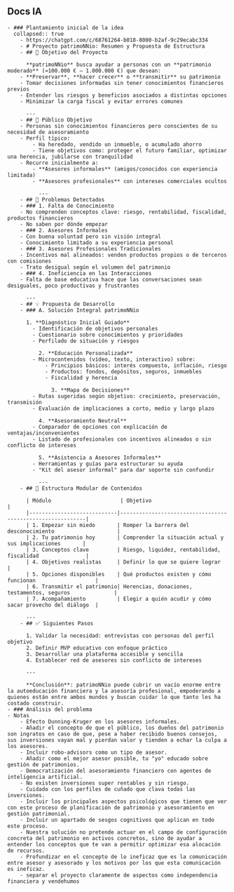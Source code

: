 ## Docs IA
	- ### Plantamiento inicial de la idea
	  collapsed:: true
		- https://chatgpt.com/c/68761264-b018-8000-b2af-9c29ecabc334
		- # Proyecto patrimoNNio: Resumen y Propuesta de Estructura
		- ## 🎯 Objetivo del Proyecto
		  
		  **patrimoNNio** busca ayudar a personas con un **patrimonio moderado** (≈100.000 € – 1.000.000 €) que desean:
		- **Preservar**, **hacer crecer** o **transmitir** su patrimonio
		- Tomar decisiones informadas sin tener conocimientos financieros previos
		- Entender los riesgos y beneficios asociados a distintas opciones
		- Minimizar la carga fiscal y evitar errores comunes
		  
		  ---
		- ## 👥 Público Objetivo
		- Personas sin conocimientos financieros pero conscientes de su necesidad de asesoramiento
		- Perfil típico:
			- Ha heredado, vendido un inmueble, o acumulado ahorro
			- Tiene objetivos como: proteger el futuro familiar, optimizar una herencia, jubilarse con tranquilidad
		- Recurre inicialmente a:
			- **Asesores informales** (amigos/conocidos con experiencia limitada)
			- **Asesores profesionales** con intereses comerciales ocultos
			  
			  ---
		- ## 🧩 Problemas Detectados
		- ### 1. Falta de Conocimiento
		- No comprenden conceptos clave: riesgo, rentabilidad, fiscalidad, productos financieros
		- No saben por dónde empezar
		- ### 2. Asesores Informales
		- Con buena voluntad pero sin visión integral
		- Conocimiento limitado a su experiencia personal
		- ### 3. Asesores Profesionales Tradicionales
		- Incentivos mal alineados: venden productos propios o de terceros con comisiones
		- Trato desigual según el volumen del patrimonio
		- ### 4. Ineficiencia en las Interacciones
		- Falta de base educativa hace que las conversaciones sean desiguales, poco productivas y frustrantes
		  
		  ---
		- ## 💡 Propuesta de Desarrollo
		- ### A. Solución Integral patrimoNNio
		  
		  1. **Diagnóstico Inicial Guiado**
			- Identificación de objetivos personales
			- Cuestionario sobre conocimientos y prioridades
			- Perfilado de situación y riesgos
			  
			  2. **Educación Personalizada**
			- Microcontenidos (vídeo, texto, interactivo) sobre:
				- Principios básicos: interés compuesto, inflación, riesgo
				- Productos: fondos, depósitos, seguros, inmuebles
				- Fiscalidad y herencia
				  
				  3. **Mapa de Decisiones**
			- Rutas sugeridas según objetivo: crecimiento, preservación, transmisión
			- Evaluación de implicaciones a corto, medio y largo plazo
			  
			  4. **Asesoramiento Neutral**
			- Comparador de opciones con explicación de ventajas/inconvenientes
			- Listado de profesionales con incentivos alineados o sin conflicto de intereses
			  
			  5. **Asistencia a Asesores Informales**
			- Herramientas y guías para estructurar su ayuda
			- "Kit del asesor informal" para dar soporte sin confundir
			  
			  ---
		- ## 🧱 Estructura Modular de Contenidos
		  
		  | Módulo                      | Objetivo                                                  |
		  |----------------------------|-----------------------------------------------------------|
		  | 1. Empezar sin miedo       | Romper la barrera del desconocimiento                    |
		  | 2. Tu patrimonio hoy       | Comprender la situación actual y sus implicaciones       |
		  | 3. Conceptos clave         | Riesgo, liquidez, rentabilidad, fiscalidad               |
		  | 4. Objetivos realistas     | Definir lo que se quiere lograr                          |
		  | 5. Opciones disponibles    | Qué productos existen y cómo funcionan                   |
		  | 6. Transmitir el patrimonio| Herencias, donaciones, testamentos, seguros              |
		  | 7. Acompañamiento          | Elegir a quién acudir y cómo sacar provecho del diálogo  |
		  
		  ---
		- ## ✅ Siguientes Pasos
		  
		  1. Validar la necesidad: entrevistas con personas del perfil objetivo
		  2. Definir MVP educativo con enfoque práctico
		  3. Desarrollar una plataforma accesible y sencilla
		  4. Establecer red de asesores sin conflicto de intereses
		  
		  ---
		  
		  **Conclusión**: patrimoNNio puede cubrir un vacío enorme entre la autoeducación financiera y la asesoría profesional, empoderando a quienes están entre ambos mundos y buscan cuidar lo que tanto les ha costado construir.
	- ### Análisis del problema
	- Notas
		- Efecto Dunning-Kruger en los asesores informales.
		- Añadir el concepto de que el público, los dueños del patrimonio son ingratos en caso de que, pese a haber recibido buenos consejos, sus inversiones vayan mal y pierdan valor y tienden a echar la culpa a los asesores.
		- Incluir robo-advisors como un tipo de asesor.
		- Añadir como el mejor asesor posible, tu "yo" educado sobre gestión de patrimonios.
		- Democratización del asesoramiento financiero con agentes de inteligencia artificial.
		- No existen inversiones super rentables y sin riesgo.
		- Cuidado con los perfiles de cuñado que clava todas las inversiones.
		- Incluir los principales aspectos psicológicos que tienen que ver con este proceso de planificación de patrimonio y asesoramiento en gestión patrimonial.
		- Incluir un apartado de sesgos cognitivos que aplican en todo este proceso.
		- Nuestra solución no pretende actuar en el campo de configuración concreta del patrimonio en activos concretos, sino de ayudar a entender los conceptos que te van a permitir optimizar esa alocación de recursos.
		- Profundizar en el concepto de lo ineficaz que es la comunicación entre asesor y asesorado y los motivos por los que esta comunicación es ineficaz.
		- separar el proyecto claramente de aspectos como independencia financiera y vendehumos
